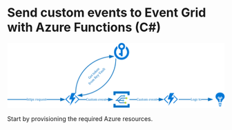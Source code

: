 ﻿# Send custom events to Event Grid with Azure Functions (C#)


![Image 1](./media/custom-events.png)

Start by provisioning the required Azure resources. 


